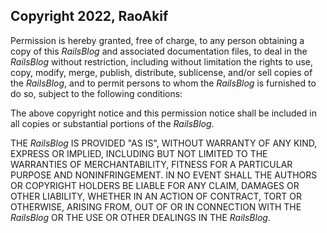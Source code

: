 ## Copyright 2022, RaoAkif


Permission is hereby granted, free of charge, to any person obtaining a copy of this _*RailsBlog*_ and associated documentation files, to deal in the _*RailsBlog*_ without restriction, including without limitation the rights to use, copy, modify, merge, publish, distribute, sublicense, and/or sell copies of the _*RailsBlog*_, and to permit persons to whom the _*RailsBlog*_ is furnished to do so, subject to the following conditions:

The above copyright notice and this permission notice shall be included in all copies or substantial portions of the _*RailsBlog*_.

THE _*RailsBlog*_ IS PROVIDED "AS IS", WITHOUT WARRANTY OF ANY KIND, EXPRESS OR IMPLIED, INCLUDING BUT NOT LIMITED TO THE WARRANTIES OF MERCHANTABILITY, FITNESS FOR A PARTICULAR PURPOSE AND NONINFRINGEMENT. IN NO EVENT SHALL THE AUTHORS OR COPYRIGHT HOLDERS BE LIABLE FOR ANY CLAIM, DAMAGES OR OTHER LIABILITY, WHETHER IN AN ACTION OF CONTRACT, TORT OR OTHERWISE, ARISING FROM, OUT OF OR IN CONNECTION WITH THE _*RailsBlog*_ OR THE USE OR OTHER DEALINGS IN THE _*RailsBlog*_.